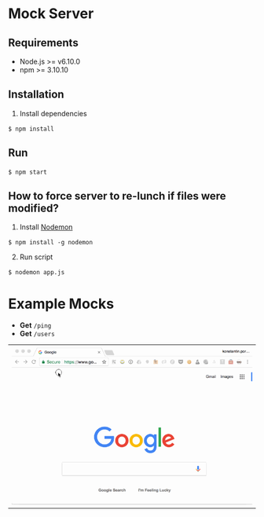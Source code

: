 # Mock Server

## Requirements

- Node.js >= v6.10.0
- npm >= 3.10.10

## Installation

1. Install dependencies

  ```
  $ npm install
  ```

## Run

```
$ npm start
```

## How to force server to re-lunch if files were modified?

1. Install [Nodemon](https://github.com/remy/nodemon)
  ```
  $ npm install -g nodemon
  ```

2. Run script
  ```
  $ nodemon app.js
  ```

# Example Mocks

- **Get** `/ping`
- **Get** `/users`

| |
|---|
| ![](./documentation/Mock-Server-Demo.gif) |